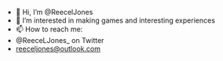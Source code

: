 - 👋 Hi, I’m @ReecelJones
- 👀 I’m interested in making games and interesting experiences
- 📫 How to reach me:
-   @ReeceLJones_ on Twitter
-   reeceljones@outlook.com
